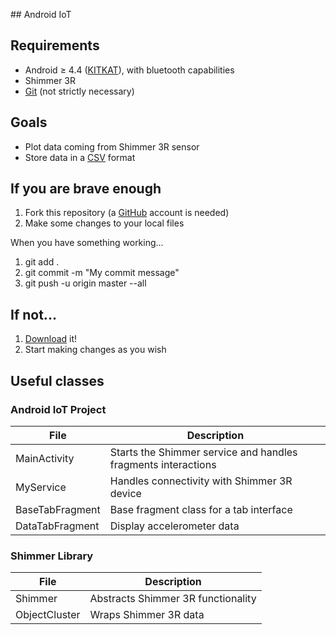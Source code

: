 ## Android IoT

## Requirements

* Android ≥ 4.4 ([KITKAT](https://developer.android.com/reference/android/os/Build.VERSION_CODES.html#KITKAT)), with bluetooth capabilities
* Shimmer 3R
* [Git](https://git-scm.com/) (not strictly necessary)

## Goals

* Plot data coming from Shimmer 3R sensor
* Store data in a [CSV](https://en.wikipedia.org/wiki/Comma-separated_values) format

## If you are brave enough

1. Fork this repository (a [GitHub](https://github.com/join) account is needed)
2. Make some changes to your local files

When you have something working...
1. git add .
2. git commit -m "My commit message"
4. git push -u origin master --all

## If not...

1. [Download](https://github.com/igneg/Android-IoT/archive/master.zip) it!
2. Start making changes as you wish

## Useful classes

### Android IoT Project

| **File**          | **Description**                                               |
|-----------------	|--------------------------------------------------------------	|
| MainActivity    	| Starts the Shimmer service and handles fragments interactions |
| MyService       	| Handles connectivity with Shimmer 3R device                  	|
| BaseTabFragment 	| Base fragment class for a tab interface                      	|
| DataTabFragment 	| Display accelerometer data            						| 

### Shimmer Library

| **File**          | **Description**                                               |
|-----------------	|--------------------------------------------------------------	|
| Shimmer    		| Abstracts Shimmer 3R functionality 							|
| ObjectCluster     | Wraps Shimmer 3R data                							|

